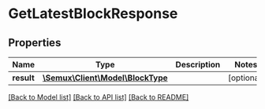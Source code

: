 # GetLatestBlockResponse

## Properties
Name | Type | Description | Notes
------------ | ------------- | ------------- | -------------
**result** | [**\Semux\Client\Model\BlockType**](BlockType.md) |  | [optional] 

[[Back to Model list]](../README.md#documentation-for-models) [[Back to API list]](../README.md#documentation-for-api-endpoints) [[Back to README]](../README.md)


